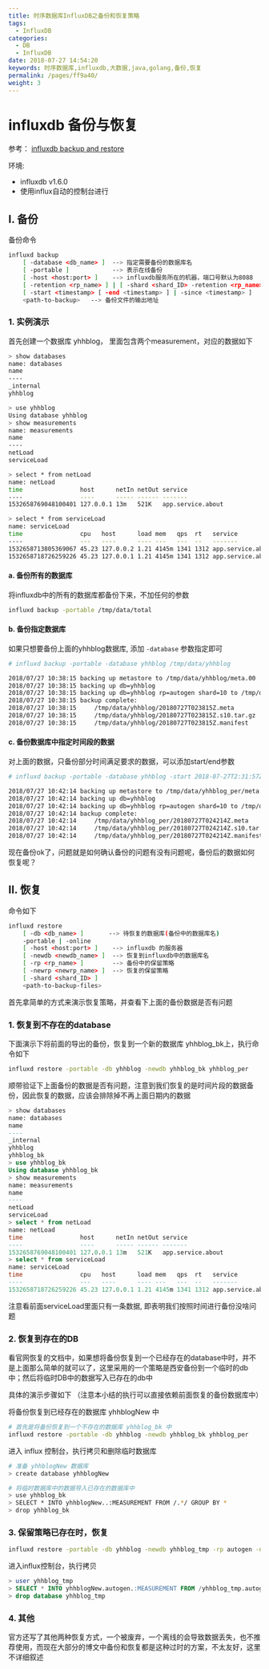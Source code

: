 ```yaml
---
title: 时序数据库InfluxDB之备份和恢复策略
tags: 
  - InfluxDB
categories: 
  - DB
  - InfluxDB
date: 2018-07-27 14:54:20
keywords: 时序数据库,influxdb,大数据,java,golang,备份,恢复
permalink: /pages/ff9a40/
weight: 3
---
```


# influxdb 备份与恢复

参考： [influxdb backup and restore](https://docs.influxdata.com/influxdb/v1.6/administration/backup_and_restore)

环境:

- influxdb v1.6.0
- 使用influx自动的控制台进行

<!-- more -->

## I. 备份

备份命令

```sh
influxd backup
    [ -database <db_name> ]  --> 指定需要备份的数据库名
    [ -portable ]            --> 表示在线备份
    [ -host <host:port> ]    --> influxdb服务所在的机器，端口号默认为8088
    [ -retention <rp_name> ] | [ -shard <shard_ID> -retention <rp_name> ]  --> 备份的保留策略，注意shard是挂在rp下的；我们需要备份的就是shard中的数据
    [ -start <timestamp> [ -end <timestamp> ] | -since <timestamp> ]   --> 备份指定时间段的数据
    <path-to-backup>   --> 备份文件的输出地址
```

### 1. 实例演示

首先创建一个数据库 yhhblog， 里面包含两个measurement，对应的数据如下

```sh
> show databases
name: databases
name
----
_internal
yhhblog

> use yhhblog
Using database yhhblog
> show measurements
name: measurements
name
----
netLoad
serviceLoad

> select * from netLoad
name: netLoad
time                host      netIn netOut service
----                ----      ----- ------ -------
1532658769048100401 127.0.0.1 13m   521K   app.service.about

> select * from serviceLoad
name: serviceLoad
time                cpu   host      load mem   qps  rt   service
----                ---   ----      ---- ---   ---  --   -------
1532658713805369067 45.23 127.0.0.2 1.21 4145m 1341 1312 app.service.about
1532658718726259226 45.23 127.0.0.1 1.21 4145m 1341 1312 app.service.about
```

#### a. 备份所有的数据库

将influxdb中的所有的数据库都备份下来，不加任何的参数

```sh
influxd backup -portable /tmp/data/total
```

#### b. 备份指定数据库

如果只想要备份上面的yhhblog数据库, 添加 `-database` 参数指定即可

```sh
# influxd backup -portable -database yhhblog /tmp/data/yhhblog

2018/07/27 10:38:15 backing up metastore to /tmp/data/yhhblog/meta.00
2018/07/27 10:38:15 backing up db=yhhblog
2018/07/27 10:38:15 backing up db=yhhblog rp=autogen shard=10 to /tmp/data/yhhblog/yhhblog.autogen.00010.00 since 0001-01-01T00:00:00Z
2018/07/27 10:38:15 backup complete:
2018/07/27 10:38:15 	/tmp/data/yhhblog/20180727T023815Z.meta
2018/07/27 10:38:15 	/tmp/data/yhhblog/20180727T023815Z.s10.tar.gz
2018/07/27 10:38:15 	/tmp/data/yhhblog/20180727T023815Z.manifest
```

#### c. 备份数据库中指定时间段的数据

对上面的数据，只备份部分时间满足要求的数据，可以添加start/end参数

```sh
# influxd backup -portable -database yhhblog -start 2018-07-27T2:31:57Z -end 2018-07-27T2:32:59Z  /tmp/data/yhhblog_per

2018/07/27 10:42:14 backing up metastore to /tmp/data/yhhblog_per/meta.00
2018/07/27 10:42:14 backing up db=yhhblog
2018/07/27 10:42:14 backing up db=yhhblog rp=autogen shard=10 to /tmp/data/yhhblog_per/yhhblog.autogen.00010.00 with boundaries start=2018-07-27T02:31:57Z, end=2018-07-27T02:32:59Z
2018/07/27 10:42:14 backup complete:
2018/07/27 10:42:14 	/tmp/data/yhhblog_per/20180727T024214Z.meta
2018/07/27 10:42:14 	/tmp/data/yhhblog_per/20180727T024214Z.s10.tar.gz
2018/07/27 10:42:14 	/tmp/data/yhhblog_per/20180727T024214Z.manifest
```

现在备份ok了，问题就是如何确认备份的问题有没有问题呢，备份后的数据如何恢复呢？

## II. 恢复

命令如下

```sh
influxd restore 
    [ -db <db_name> ]       --> 待恢复的数据库(备份中的数据库名)
    -portable | -online
    [ -host <host:port> ]    --> influxdb 的服务器
    [ -newdb <newdb_name> ]  --> 恢复到influxdb中的数据库名
    [ -rp <rp_name> ]        --> 备份中的保留策略
    [ -newrp <newrp_name> ]  --> 恢复的保留策略
    [ -shard <shard_ID> ]
    <path-to-backup-files>
```

首先拿简单的方式来演示恢复策略，并查看下上面的备份数据是否有问题

### 1. 恢复到不存在的database

下面演示下将前面的导出的备份，恢复到一个新的数据库 yhhblog_bk上，执行命令如下

```sh
influxd restore -portable -db yhhblog -newdb yhhblog_bk yhhblog_per
```

顺带验证下上面备份的数据是否有问题，注意到我们恢复的是时间片段的数据备份，因此恢复的数据，应该会排除掉不再上面日期内的数据

```sql
> show databases
name: databases
name
----
_internal
yhhblog
yhhblog_bk
> use yhhblog_bk
Using database yhhblog_bk
> show measurements
name: measurements
name
----
netLoad
serviceLoad
> select * from netLoad
name: netLoad
time                host      netIn netOut service
----                ----      ----- ------ -------
1532658769048100401 127.0.0.1 13m   521K   app.service.about
> select * from serviceLoad
name: serviceLoad
time                cpu   host      load mem   qps  rt   service
----                ---   ----      ---- ---   ---  --   -------
1532658718726259226 45.23 127.0.0.1 1.21 4145m 1341 1312 app.service.about
```

注意看前面serviceLoad里面只有一条数据, 即表明我们按照时间进行备份没啥问题

### 2. 恢复到存在的DB

看官网恢复的文档中，如果想将备份恢复到一个已经存在的database中时，并不是上面那么简单的就可以了，这里采用的一个策略是西安备份到一个临时的db中；然后将临时DB中的数据写入已存在的db中

具体的演示步骤如下 （注意本小结的执行可以直接依赖前面恢复的备份数据库中）

将备份恢复到已经存在的数据库 yhhblogNew 中

```sh
# 首先是将备份恢复到一个不存在的数据库 yhhblog_bk 中
influxd restore -portable -db yhhblog -newdb yhhblog_bk yhhblog_per
```

进入 influx 控制台，执行拷贝和删除临时数据库

```sh
# 准备 yhhblogNew 数据库
> create database yhhblogNew

# 将临时数据库中的数据导入已存在的数据库中
> use yhhblog_bk
> SELECT * INTO yhhblogNew..:MEASUREMENT FROM /.*/ GROUP BY *
> drop yhhblog_bk
```

### 3. 保留策略已存在时，恢复

```sh
influxd restore -portable -db yhhblog -newdb yhhblog_tmp -rp autogen -newrp autogen_tmp  yhhblog
```

进入influx控制台，执行拷贝

```sql
> user yhhblog_tmp
> SELECT * INTO yhhblogNew.autogen.:MEASUREMENT FROM /yhhblog_tmp.autogen_tmp.*/ GROUP BY *
> drop database yhhblog_tmp
```

### 4. 其他

官方还写了其他两种恢复方式，一个被废弃，一个离线的会导致数据丢失，也不推荐使用，而现在大部分的博文中备份和恢复都是这种过时的方案，不太友好，这里不详细叙述

